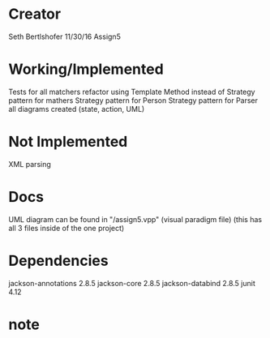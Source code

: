 # Creator
Seth Bertlshofer
11/30/16
Assign5

# Working/Implemented
Tests for all matchers
refactor using Template Method instead of Strategy pattern for mathers
Strategy pattern for Person
Strategy pattern for Parser
all diagrams created (state, action, UML)

# Not Implemented
XML parsing

# Docs
UML diagram can be found in "/assign5.vpp" (visual paradigm file) (this has all 3 files inside of the one project)

# Dependencies
jackson-annotations 2.8.5
jackson-core 2.8.5
jackson-databind 2.8.5
junit 4.12

# note
